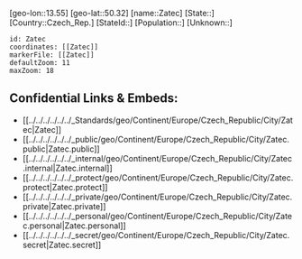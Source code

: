﻿---
location: [50.32,13.55]
mapzoom: [7,12] 
mapmarker: city 
type: City
tags:
- geo/City


SpocWebEntityId: 35795
isDeleted: false
confidential: public

---
[geo-lon::13.55]
[geo-lat::50.32]
[name::Zatec]
[State::]
[Country::Czech_Rep.]
[StateId::]
[Population::]
[Unknown::]


```leaflet
id: Zatec
coordinates: [[Zatec]]
markerFile: [[Zatec]]
defaultZoom: 11 
maxZoom: 18
```


## Confidential Links & Embeds: 
- [[../../../../../../_Standards/geo/Continent/Europe/Czech_Republic/City/Zatec|Zatec]] 
- [[../../../../../../_public/geo/Continent/Europe/Czech_Republic/City/Zatec.public|Zatec.public]] 
- [[../../../../../../_internal/geo/Continent/Europe/Czech_Republic/City/Zatec.internal|Zatec.internal]] 
- [[../../../../../../_protect/geo/Continent/Europe/Czech_Republic/City/Zatec.protect|Zatec.protect]] 
- [[../../../../../../_private/geo/Continent/Europe/Czech_Republic/City/Zatec.private|Zatec.private]] 
- [[../../../../../../_personal/geo/Continent/Europe/Czech_Republic/City/Zatec.personal|Zatec.personal]] 
- [[../../../../../../_secret/geo/Continent/Europe/Czech_Republic/City/Zatec.secret|Zatec.secret]] 

